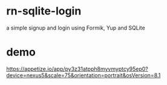 # rn-sqlite-login
a simple signup and login using Formik, Yup and SQLite 

# demo
https://appetize.io/app/py3z31atpph8myvmyptcy95ep0?device=nexus5&scale=75&orientation=portrait&osVersion=8.1
